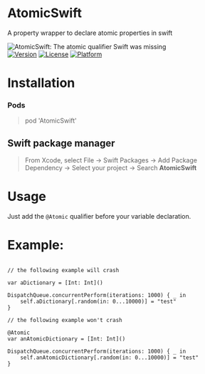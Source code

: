 # AtomicSwift
A property wrapper to declare atomic properties in swift

![AtomicSwift: The atomic qualifier Swift was missing](https://raw.githubusercontent.com/MarioIannotta/AtomicSwift/master/AtomicSwift.png)
<br/>
[![Version](https://img.shields.io/cocoapods/v/AtomicSwift.svg?style=flat)](https://cocoapods.org/pods/AtomicSwift)
[![License](https://img.shields.io/cocoapods/l/AtomicSwift.svg?style=flat)](https://cocoapods.org/pods/AtomicSwift)
[![Platform](https://img.shields.io/cocoapods/p/AtomicSwift.svg?style=flat)](https://cocoapods.org/pods/AtomicSwift)

# Installation

### Pods
> pod 'AtomicSwift'
## Swift package manager
> From Xcode, select File → Swift Packages → Add Package Dependency → Select your project → Search **AtomicSwift**

# Usage
Just add the `@Atomic` qualifier before your variable declaration.

# Example:

```

// the following example will crash

var aDictionary = [Int: Int]()

DispatchQueue.concurrentPerform(iterations: 1000) { _ in
    self.aDictionary[.random(in: 0...10000)] = "test"
}

// the following example won't crash

@Atomic
var anAtomicDictionary = [Int: Int]()

DispatchQueue.concurrentPerform(iterations: 1000) { _ in
    self.anAtomicDictionary[.random(in: 0...10000)] = "test"
}

```
